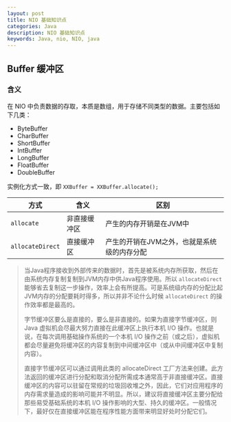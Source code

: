 ```yaml
---
layout: post
title: NIO 基础知识点
categories: Java
description: NIO 基础知识点
keywords: Java, nio, NIO, java
---
```


## Buffer 缓冲区

### 含义

在 NIO 中负责数据的存取，本质是数组，用于存储不同类型的数据。主要包括如下几类：

- ByteBuffer
- CharBuffer
- ShortBuffer
- IntBuffer
- LongBuffer
- FloatBuffer
- DoubleBuffer

实例化方式一致，即 `XXBuffer = XXBuffer.allocate();`

|方式|含义|区别|
|----|----|---|
|`allocate`|非直接缓冲区|产生的内存开销是在JVM中|
|`allocateDirect`|直接缓冲区|产生的开销在JVM之外，也就是系统级的内存分配|

> 当Java程序接收到外部传来的数据时，首先是被系统内存所获取，然后在由系统内存复制复制到JVM内存中供Java程序使用。所以 `allocateDirect` 能够省去复制这一步操作，效率上会有所提高。可是系统级内存的分配比起JVM内存的分配要耗时得多，所以并非不论什么时候 `allocateDirect` 的操作效率都是最高的。
>
> 字节缓冲区要么是直接的，要么是非直接的。如果为直接字节缓冲区，则 Java 虚拟机会尽最大努力直接在此缓冲区上执行本机 I/O 操作。也就是说，在每次调用基础操作系统的一个本机 I/O 操作之前（或之后），虚拟机都会尽量避免将缓冲区的内容复制到中间缓冲区中（或从中间缓冲区中复制内容）。
>
> 直接字节缓冲区可以通过调用此类的 allocateDirect 工厂方法来创建。此方法返回的缓冲区进行分配和取消分配所需成本通常高于非直接缓冲区。直接缓冲区的内容可以驻留在常规的垃圾回收堆之外，因此，它们对应用程序的内存需求量造成的影响可能并不明显。所以，建议将直接缓冲区主要分配给那些易受基础系统的本机 I/O 操作影响的大型、持久的缓冲区。一般情况下，最好仅在直接缓冲区能在程序性能方面带来明显好处时分配它们。
